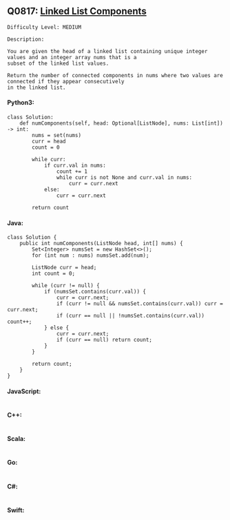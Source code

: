 ## Q0817: [Linked List Components](https://leetcode.com/problems/linked-list-components/)

```
Difficulty Level: MEDIUM
```

```
Description:

You are given the head of a linked list containing unique integer values and an integer array nums that is a
subset of the linked list values.

Return the number of connected components in nums where two values are connected if they appear consecutively
in the linked list.
```

#### Python3:

```
class Solution:
    def numComponents(self, head: Optional[ListNode], nums: List[int]) -> int:
        nums = set(nums)
        curr = head
        count = 0

        while curr:
            if curr.val in nums:
                count += 1
                while curr is not None and curr.val in nums:
                    curr = curr.next
            else:
                curr = curr.next

        return count
```

#### Java:

```
class Solution {
    public int numComponents(ListNode head, int[] nums) {
        Set<Integer> numsSet = new HashSet<>();
        for (int num : nums) numsSet.add(num);

        ListNode curr = head;
        int count = 0;

        while (curr != null) {
            if (numsSet.contains(curr.val)) {
                curr = curr.next;
                if (curr != null && numsSet.contains(curr.val)) curr = curr.next;
                if (curr == null || !numsSet.contains(curr.val)) count++;
            } else {
                curr = curr.next;
                if (curr == null) return count;
            }
        }

        return count;
    }
}
```

#### JavaScript:

```

```

#### C++:

```

```

#### Scala:

```

```

#### Go:

```

```

#### C#:

```

```

#### Swift:

```

```